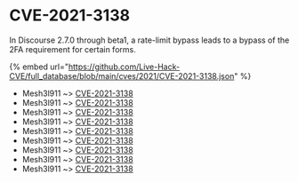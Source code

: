# CVE-2021-3138

In Discourse 2.7.0 through beta1, a rate-limit bypass leads to a bypass of the 2FA requirement for certain forms.

{% embed url="https://github.com/Live-Hack-CVE/full_database/blob/main/cves/2021/CVE-2021-3138.json" %}


* Mesh3l911 ~> [CVE-2021-3138](https://www.alice-snow.ru/2021/database/cve-2021-3138/cve-2021-3138-mesh3l911)
* Mesh3l911 ~> [CVE-2021-3138](https://www.alice-snow.ru/2021/database/cve-2021-3138/cve-2021-3138-mesh3l911)
* Mesh3l911 ~> [CVE-2021-3138](https://www.alice-snow.ru/2021/database/cve-2021-3138/cve-2021-3138-mesh3l911)
* Mesh3l911 ~> [CVE-2021-3138](https://www.alice-snow.ru/2021/database/cve-2021-3138/cve-2021-3138-mesh3l911)
* Mesh3l911 ~> [CVE-2021-3138](https://www.alice-snow.ru/2021/database/cve-2021-3138/cve-2021-3138-mesh3l911)
* Mesh3l911 ~> [CVE-2021-3138](https://www.alice-snow.ru/2021/database/cve-2021-3138/cve-2021-3138-mesh3l911)
* Mesh3l911 ~> [CVE-2021-3138](https://www.alice-snow.ru/2021/database/cve-2021-3138/cve-2021-3138-mesh3l911)
* Mesh3l911 ~> [CVE-2021-3138](https://www.alice-snow.ru/2021/database/cve-2021-3138/cve-2021-3138-mesh3l911)
* Mesh3l911 ~> [CVE-2021-3138](https://www.alice-snow.ru/2021/database/cve-2021-3138/cve-2021-3138-mesh3l911)